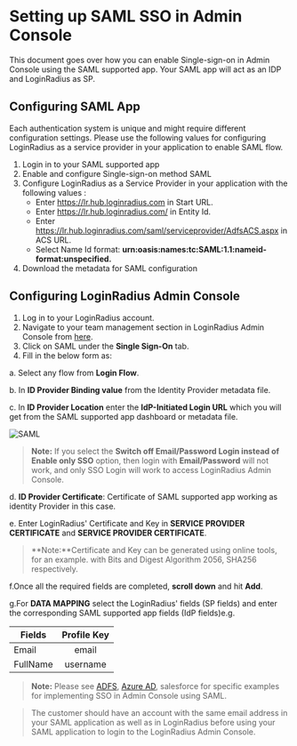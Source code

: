 # Setting up SAML SSO in Admin Console
This document goes over how you can enable Single-sign-on in Admin Console using the SAML supported app. Your SAML app will act as an IDP and LoginRadius as SP. 
## Configuring SAML App
Each authentication system is unique and might require different configuration settings. Please use the following values for configuring LoginRadius as a service provider in your application to enable SAML flow. 
1. Login in to your SAML supported app
2. Enable and configure Single-sign-on method SAML 
3. Configure LoginRadius as a Service Provider in your application with the following values :
      - Enter https://lr.hub.loginradius.com in Start URL.
      - Enter https://lr.hub.loginradius.com/  in Entity Id.
      - Enter https://lr.hub.loginradius.com/saml/serviceprovider/AdfsACS.aspx in ACS URL.
      - Select Name Id format:  **urn:oasis:names:tc:SAML:1.1:nameid-format:unspecified.**
4. Download the metadata for SAML configuration

## Configuring LoginRadius Admin Console

1.  Log in to your LoginRadius account.
2. Navigate to your team management section in LoginRadius Admin Console from [here](https://adminconsole.loginradius.com/account/team).
3. Click on SAML under the **Single Sign-On** tab. 
4. Fill in the below form as: 

  a. Select any flow from **Login Flow**.

  b. In **ID Provider Binding value** from the Identity Provider metadata file.

  c. In **ID Provider Location** enter the **IdP-Initiated Login URL** which you will get from the SAML supported app dashboard or metadata file. 

  ![SAML](https://apidocs.lrcontent.com/images/SAML_1987562f2089639a5e4.83372731.png "SAML")

  >**Note:** If you select the **Switch off Email/Password Login instead of Enable only SSO** option, then login with **Email/Password** will not work, and only SSO Login will work to access LoginRadius Admin Console.

  d. **ID Provider Certificate**: Certificate of SAML supported app working as identity Provider in this case. 

  e. Enter LoginRadius' Certificate and Key in **SERVICE PROVIDER CERTIFICATE** and **SERVICE   PROVIDER CERTIFICATE**. 


   >**Note:**Certificate and Key can be generated using online tools, for an example. with Bits and Digest Algorithm 2056, SHA256 respectively.

  f.Once all the required fields are completed, **scroll down** and hit **Add**.

  
  
  g.For **DATA MAPPING** select the LoginRadius' fields (SP fields) and enter the corresponding SAML supported app fields (IdP 
    fields)e.g.

   | Fields      |      Profile Key  | 
   |----------|:-------------:|
   | Email   |  email |
   |FullName  |  username   | 

>**Note:**  Please see [ADFS](/api/v2/admin-console/team-management/sso-connectors/adfs-setup-in-admin-console), [Azure AD](/api/v2/admin-console/team-management/setup-azure-ad), salesforce for specific examples for implementing SSO in Admin Console using SAML.

>The customer should have an account with the same email address in your SAML application as well as in LoginRadius before using your SAML application to login to the LoginRadius Admin Console.


